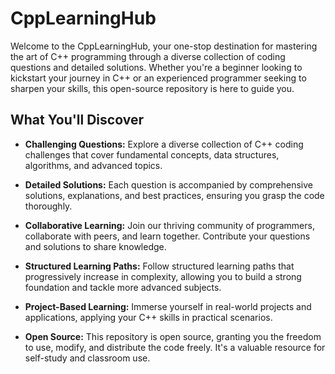 # CppLearningHub
Welcome to the CppLearningHub, your one-stop destination for mastering the art of C++ programming through a diverse collection of coding questions and detailed solutions. Whether you're a beginner looking to kickstart your journey in C++ or an experienced programmer seeking to sharpen your skills, this open-source repository is here to guide you.

## What You'll Discover

- **Challenging Questions:** Explore a diverse collection of C++ coding challenges that cover fundamental concepts, data structures, algorithms, and advanced topics.

- **Detailed Solutions:** Each question is accompanied by comprehensive solutions, explanations, and best practices, ensuring you grasp the code thoroughly.

- **Collaborative Learning:** Join our thriving community of programmers, collaborate with peers, and learn together. Contribute your questions and solutions to share knowledge.

- **Structured Learning Paths:** Follow structured learning paths that progressively increase in complexity, allowing you to build a strong foundation and tackle more advanced subjects.

- **Project-Based Learning:** Immerse yourself in real-world projects and applications, applying your C++ skills in practical scenarios.

- **Open Source:** This repository is open source, granting you the freedom to use, modify, and distribute the code freely. It's a valuable resource for self-study and classroom use.
